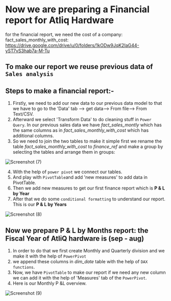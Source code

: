 # Now we are preparing a Financial report for Atliq Hardware 
for the financial report, we need the cost of a company:
fact_sales_monthly_with_cost: https://drive.google.com/drive/u/0/folders/1kODw9JqK2IaG44-yST7vS3hab7a-M-Tu

## To make our report we reuse previous data of ```Sales analysis```

## Steps to make a financial report:-
1. Firstly, we need to add our new data to our previous data model to that we have to go to the 'Data' tab --> get data--> From file--> From Text/CSV.
2. Afterward we select 'Transform Data' to do cleaning stuff in `Power Query`. In our previous sales data we have *fact_sales_montly* which has the same columns as in *fact_sales_monthly_with_cost* which has additional columns.
3. So we need to join the two tables to make it simple first we rename the table *fact_sales_monthly_with_cost* to *finance_ref* and make a  group by selecting the tables and arrange them in groups:

![Screenshot (7)](https://github.com/hamant-jagwan/Excel_analysis/assets/117731315/6a017354-8b6e-4e2f-b009-0dbc4bf3e562)

4. With the help of `power pivot` we connect our tables.
5. And play with `PivotTable`and add 'new measures' to add data in PivotTable.
6. Then we add new measures to get our first finance report which is **P & L by Year**
7. After that we do some `conditional formatting` to understand our report. This is our  **P & L by Years**

![Screenshot (8)](https://github.com/hamant-jagwan/Excel_analysis/assets/117731315/9154b446-0bc5-488b-9b49-e266eff4d49f)

## Now we prepare P & L by Months report: the Fiscal Year of AtliQ hardware is (sep - aug)

1. In order to do that we first create Monthly and Quarterly division and we make it with the help of `PowerPivot`
2. we append these columns in *dim_date* table with the help of `DAX functions`.
3. Now, we have `PivotTable` to make our report if we need any new column we can add it with the help of 'Measures' tab of the  `PowerPivot`. 
4. Here is our Monthly P &L overview.

![Screenshot (9)](https://github.com/hamant-jagwan/Excel_analysis/assets/117731315/14671173-2da7-4a15-ad36-13c19f40b272)

